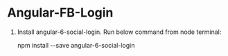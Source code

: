 # Angular-FB-Login

1. Install angular-6-social-login. Run below command from node terminal:

    npm install --save angular-6-social-login
